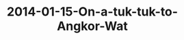 ---
layout: blog
title: 2014-01-15-On-a-tuk-tuk-to-Angkor-Wat
category: blog
lat: 13.35799
lng: 103.8541
image: https://s3-us-west-2.amazonaws.com/travels2013/2014-01-15 18:02:53 PST.jpg
observation: 20140115180253PST
---